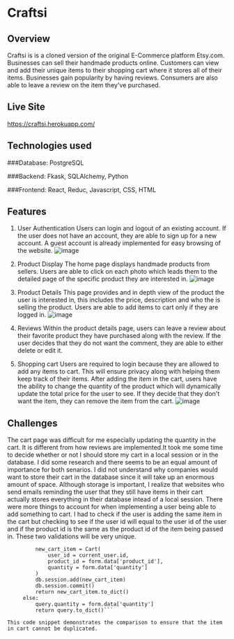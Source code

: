 # Craftsi

## Overview

   Craftsi is is a cloned version of the original E-Commerce platform Etsy.com. Businesses can sell their handmade products online. Customers can view and add their unique items to their shopping cart where it stores all of their items. Businesses gain popularity by having reviews. Consumers are also able to leave a review on the item they've purchased.

## Live Site

https://craftsi.herokuapp.com/


## Technologies used

###Database: PostgreSQL

###Backend: Fkask, SQLAlchemy, Python

###Frontend: React, Reduc, Javascript, CSS, HTML

## Features
1. User Authentication
   Users can login and logout of an existing account. If the user does not have an account, they are able to sign  up for a new account. A guest account is already implemented for easy browsing of the website.
   ![image](https://user-images.githubusercontent.com/85082899/139649469-1703fd74-4b2d-4cfa-af90-2098a9f320ea.png)


2. Product Display
   The home page displays handmade products from sellers. Users are able to click on each photo which leads them    to the detailed page of the specific product they are interested in.
   ![image](https://user-images.githubusercontent.com/85082899/139649011-b5979b66-3478-4115-a28d-08c6f97f654d.png)


3. Product Details
   This page provides and in depth view of the product the user is interested in, this includes the price, description and who the is selling the product. Users are able to add items to cart only if they are logged in.
   ![image](https://user-images.githubusercontent.com/85082899/139649187-0b58cb7a-3680-4bf5-a0c3-c55533bb4d63.png)
 
4. Reviews 
    Within the product details page, users can leave a review about their favorite product they have purchased along with the review. If the user decides that they do not want the comment, they are able to either delete or edit it.

5. Shopping cart
   Users are required to login because they are allowed to add any items to cart. This will ensure privacy along with helping them keep track of their items. After adding the item in the cart, users have the ability to change the quantity of the product which will dynamically update the total price for the user to see. If they decide that they don't want the item, they can remove the item from the cart.
   ![image](https://user-images.githubusercontent.com/85082899/139649290-e9576669-680c-4b1e-8186-2b027c1770c8.png)

## Challenges
   The cart page was difficult for me especially updating the quantity in the cart. It is different from how reviews are implemented.It took me some time to decide whether or not I should store my cart in a local session or in the database. I did some research and there seems to be an equal amount of importance for both senarios. I did not understand why companies would want to store their cart in the database since it will take up an enormous amount of space. Although storage is important, I realize that websites who send emails reminding the user that they still have items in their cart actually stores everything in their database intead of a local session. There were more things to account for when implementing a user being able to add something to cart. I had to check if the user is adding the same item in the cart but checking to see if the user id will equal to the user id of the user and if the product id is the same as the product id of the item being passed in. These two validations will be very unique.
   ```if not query:
            new_cart_item = Cart(
                user_id = current_user.id,
                product_id = form.data['product_id'],
                quantity = form.data['quantity']
            )
            db.session.add(new_cart_item)
            db.session.commit()
            return new_cart_item.to_dict()
        else:
            query.quantity = form.data['quantity']
            return query.to_dict()```
           
This code snippet demonstrates the comparison to ensure that the item in cart cannot be duplicated.
